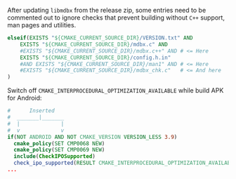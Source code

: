 After updating `libmdbx` from the release zip, some entries need to be commented
out to ignore checks that prevent building without `C++` support, man pages and
utilities.

```cmake
elseif(EXISTS "${CMAKE_CURRENT_SOURCE_DIR}/VERSION.txt" AND
    EXISTS "${CMAKE_CURRENT_SOURCE_DIR}/mdbx.c" AND
    #EXISTS "${CMAKE_CURRENT_SOURCE_DIR}/mdbx.c++" AND # <= Here
    EXISTS "${CMAKE_CURRENT_SOURCE_DIR}/config.h.in"
    #AND EXISTS "${CMAKE_CURRENT_SOURCE_DIR}/man1" AND # <= Here
    #EXISTS "${CMAKE_CURRENT_SOURCE_DIR}/mdbx_chk.c"   # <= And here
)
```

Switch off `CMAKE_INTERPROCEDURAL_OPTIMIZATION_AVAILABLE` while build APK for Android:

```cmake
#      Inserted
#  _______|_______
#  |             |
#  v             v
if(NOT ANDROID AND NOT CMAKE_VERSION VERSION_LESS 3.9)
  cmake_policy(SET CMP0068 NEW)
  cmake_policy(SET CMP0069 NEW)
  include(CheckIPOSupported)
  check_ipo_supported(RESULT CMAKE_INTERPROCEDURAL_OPTIMIZATION_AVAILABLE)
...
```
